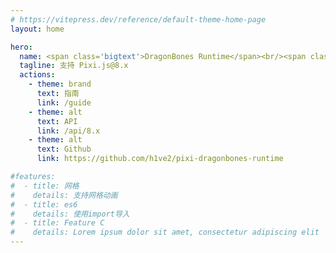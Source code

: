 ```yaml
---
# https://vitepress.dev/reference/default-theme-home-page
layout: home

hero:
  name: <span class='bigtext'>DragonBones Runtime</span><br/><span class='text_for'>for</span> <img class='pixilogo' src='./images/pixijs-logo-transparent-dark.svg'/>
  tagline: 支持 Pixi.js@8.x
  actions:
    - theme: brand
      text: 指南
      link: /guide
    - theme: alt
      text: API
      link: /api/8.x
    - theme: alt
      text: Github
      link: https://github.com/h1ve2/pixi-dragonbones-runtime

#features:
#  - title: 网格
#    details: 支持网格动画
#  - title: es6
#    details: 使用import导入
#  - title: Feature C
#    details: Lorem ipsum dolor sit amet, consectetur adipiscing elit
---
```


